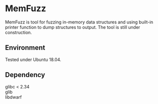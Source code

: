 # MemFuzz
MemFuzz is tool for fuzzing in-memory data structures and using built-in printer function to dump structures to output. The tool is still under construction. 
## Environment
Tested under Ubuntu 18.04. 
## Dependency
glibc < 2.34\
glib\
libdwarf
